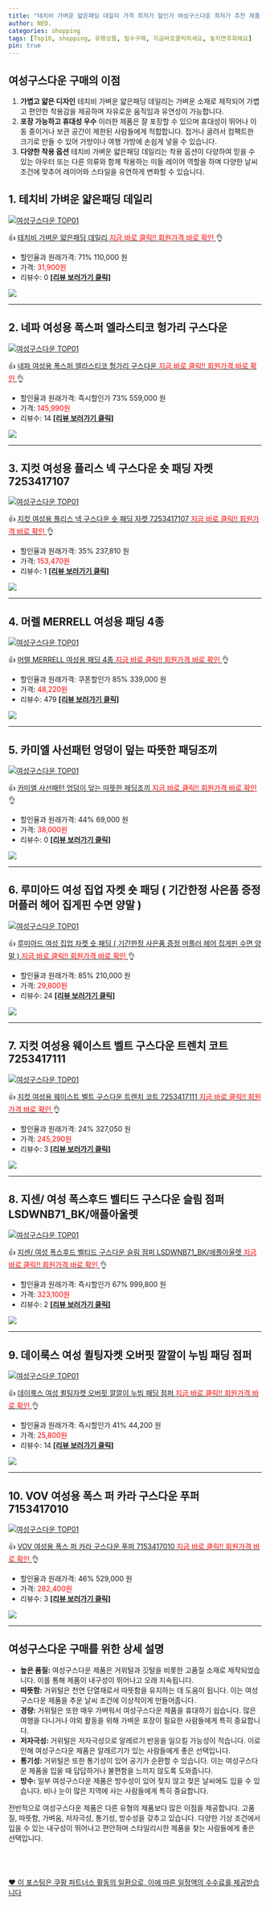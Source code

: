 ```yaml
---
title: "테치비 가벼운 얇은패딩 데일리 가격 최저가 할인가 여성구스다운 최저가 추천 제품 비교"
author: NEO.
categories: shopping
tags: [Top10, shopping, 유행상품, 필수구매, 지금바로클릭하세요, 놓치면후회해요]
pin: true
---
```

## 여성구스다운 구매의 이점
1. **가볍고 얇은 디자인** 테치비 가벼운 얇은패딩 데일리는 가벼운 소재로 제작되어 가볍고 편안한 착용감을 제공하며 자유로운 움직임과 유연성이 가능합니다.
2. **포장 가능하고 휴대성 우수** 이러한 제품은 잘 포장할 수 있으며 휴대성이 뛰어나 이동 중이거나 보관 공간이 제한된 사람들에게 적합합니다. 접거나 굴려서 컴팩트한 크기로 만들 수 있어 가방이나 여행 가방에 손쉽게 넣을 수 있습니다.
3. **다양한 착용 옵션** 테치비 가벼운 얇은패딩 데일리는 착용 옵션이 다양하여 믿을 수 있는 아우터 또는 다른 의류와 함께 착용하는 미들 레이어 역할을 하며 다양한 날씨 조건에 맞추어 레이어와 스타일을 유연하게 변화할 수 있습니다.

   

## 1. 테치비 가벼운 얇은패딩 데일리

[![여성구스다운 TOP01](https://thumbnail8.coupangcdn.com/thumbnails/remote/490x490ex/image/vendor_inventory/ee9c/0a0b7d876963c57b50db9023b8bfc3cb3bf916c3af65c82440bad58ce081.jpg)](https://link.coupang.com/re/AFFSDP?lptag=AF3617701&subid=GithubCoopas&pageKey=7853803498&traceid=V0-153&itemId=21414000986&vendorItemId=88470304357)


👍 [테치비 가벼운 얇은패딩 데일리 <font color=red> 지금 바로 클릭!! 회원가격 바로 확인 </font> ](https://link.coupang.com/re/AFFSDP?lptag=AF3617701&subid=GithubCoopas&pageKey=7853803498&traceid=V0-153&itemId=21414000986&vendorItemId=88470304357) 👌 


- 할인율과 원래가격: 71%  110,000   원
- 가격: <span style='color:red'>31,900원</span>
- 리뷰수: 0  [**[리뷰 보러가기 클릭]**](https://link.coupang.com/re/AFFSDP?lptag=AF3617701&subid=GithubCoopas&pageKey=7853803498&traceid=V0-153&itemId=21414000986&vendorItemId=88470304357)

[![](/discount_price.png)](https://link.coupang.com/re/AFFSDP?lptag=AF3617701&subid=GithubCoopas&pageKey=7853803498&traceid=V0-153&itemId=21414000986&vendorItemId=88470304357)

---


   

## 2. 네파 여성용 폭스퍼 엘라스티코 헝가리 구스다운

[![여성구스다운 TOP01](https://thumbnail8.coupangcdn.com/thumbnails/remote/490x490ex/image/retail/images/83584573015823-b8c3d1aa-1bd4-457e-b6d5-012fb63932dc.jpg)](https://link.coupang.com/re/AFFSDP?lptag=AF3617701&subid=GithubCoopas&pageKey=7662096188&traceid=V0-153&itemId=20416023008&vendorItemId=87844260613)


👍 [네파 여성용 폭스퍼 엘라스티코 헝가리 구스다운 <font color=red> 지금 바로 클릭!! 회원가격 바로 확인 </font> ](https://link.coupang.com/re/AFFSDP?lptag=AF3617701&subid=GithubCoopas&pageKey=7662096188&traceid=V0-153&itemId=20416023008&vendorItemId=87844260613) 👌 


- 할인율과 원래가격: 즉시할인가 73%  559,000   원
- 가격: <span style='color:red'>145,990원</span>
- 리뷰수: 14  [**[리뷰 보러가기 클릭]**](https://link.coupang.com/re/AFFSDP?lptag=AF3617701&subid=GithubCoopas&pageKey=7662096188&traceid=V0-153&itemId=20416023008&vendorItemId=87844260613)

[![](/discount_price.png)](https://link.coupang.com/re/AFFSDP?lptag=AF3617701&subid=GithubCoopas&pageKey=7662096188&traceid=V0-153&itemId=20416023008&vendorItemId=87844260613)

---


   

## 3. 지컷 여성용 플리스 넥 구스다운 숏 패딩 자켓 7253417107

[![여성구스다운 TOP01](https://thumbnail9.coupangcdn.com/thumbnails/remote/490x490ex/image/retail/images/904941900967109-b45edf78-a248-48b9-93a5-87a035a6bf90.jpg)](https://link.coupang.com/re/AFFSDP?lptag=AF3617701&subid=GithubCoopas&pageKey=7665005846&traceid=V0-153&itemId=20430862928&vendorItemId=87511972355)


👍 [지컷 여성용 플리스 넥 구스다운 숏 패딩 자켓 7253417107 <font color=red> 지금 바로 클릭!! 회원가격 바로 확인 </font> ](https://link.coupang.com/re/AFFSDP?lptag=AF3617701&subid=GithubCoopas&pageKey=7665005846&traceid=V0-153&itemId=20430862928&vendorItemId=87511972355) 👌 


- 할인율과 원래가격: 35%  237,810   원
- 가격: <span style='color:red'>153,470원</span>
- 리뷰수: 1  [**[리뷰 보러가기 클릭]**](https://link.coupang.com/re/AFFSDP?lptag=AF3617701&subid=GithubCoopas&pageKey=7665005846&traceid=V0-153&itemId=20430862928&vendorItemId=87511972355)

[![](/discount_price.png)](https://link.coupang.com/re/AFFSDP?lptag=AF3617701&subid=GithubCoopas&pageKey=7665005846&traceid=V0-153&itemId=20430862928&vendorItemId=87511972355)

---


   

## 4. 머렐 MERRELL 여성용 패딩 4종

[![여성구스다운 TOP01](https://thumbnail10.coupangcdn.com/thumbnails/remote/490x490ex/image/vendor_inventory/447e/b1f62c6fa936f624f2c54635749551a28d7e2182949a4c529a98b769beba.png)](https://link.coupang.com/re/AFFSDP?lptag=AF3617701&subid=GithubCoopas&pageKey=7589668302&traceid=V0-153&itemId=20054304870&vendorItemId=87150448997)


👍 [머렐 MERRELL 여성용 패딩 4종 <font color=red> 지금 바로 클릭!! 회원가격 바로 확인 </font> ](https://link.coupang.com/re/AFFSDP?lptag=AF3617701&subid=GithubCoopas&pageKey=7589668302&traceid=V0-153&itemId=20054304870&vendorItemId=87150448997) 👌 


- 할인율과 원래가격: 쿠폰할인가 85%  339,000   원
- 가격: <span style='color:red'>48,220원</span>
- 리뷰수: 479  [**[리뷰 보러가기 클릭]**](https://link.coupang.com/re/AFFSDP?lptag=AF3617701&subid=GithubCoopas&pageKey=7589668302&traceid=V0-153&itemId=20054304870&vendorItemId=87150448997)

[![](/discount_price.png)](https://link.coupang.com/re/AFFSDP?lptag=AF3617701&subid=GithubCoopas&pageKey=7589668302&traceid=V0-153&itemId=20054304870&vendorItemId=87150448997)

---


   

## 5. 카미엘 사선패턴 엉덩이 덮는 따뜻한 패딩조끼

[![여성구스다운 TOP01](https://thumbnail10.coupangcdn.com/thumbnails/remote/490x490ex/image/vendor_inventory/65cb/41b1bca6760c012b955daed05707fbef22a860650448ff83b5c44ba95217.jpg)](https://link.coupang.com/re/AFFSDP?lptag=AF3617701&subid=GithubCoopas&pageKey=7852008955&traceid=V0-153&itemId=21404046998&vendorItemId=88460628822)


👍 [카미엘 사선패턴 엉덩이 덮는 따뜻한 패딩조끼 <font color=red> 지금 바로 클릭!! 회원가격 바로 확인 </font> ](https://link.coupang.com/re/AFFSDP?lptag=AF3617701&subid=GithubCoopas&pageKey=7852008955&traceid=V0-153&itemId=21404046998&vendorItemId=88460628822) 👌 


- 할인율과 원래가격: 44%  69,000   원
- 가격: <span style='color:red'>38,000원</span>
- 리뷰수: 0  [**[리뷰 보러가기 클릭]**](https://link.coupang.com/re/AFFSDP?lptag=AF3617701&subid=GithubCoopas&pageKey=7852008955&traceid=V0-153&itemId=21404046998&vendorItemId=88460628822)

[![](/discount_price.png)](https://link.coupang.com/re/AFFSDP?lptag=AF3617701&subid=GithubCoopas&pageKey=7852008955&traceid=V0-153&itemId=21404046998&vendorItemId=88460628822)

---


   

## 6. 루미아드 여성 집업 자켓 숏 패딩 ( 기간한정 사은품 증정 머플러 헤어 집게핀 수면 양말 )

[![여성구스다운 TOP01](https://thumbnail9.coupangcdn.com/thumbnails/remote/490x490ex/image/vendor_inventory/8c5e/dc1e3146f2dd6a90d1c612a8a54e0598f12d81b0c09177c38d76efb02464.JPG)](https://link.coupang.com/re/AFFSDP?lptag=AF3617701&subid=GithubCoopas&pageKey=7717864449&traceid=V0-153&itemId=20705224719&vendorItemId=87704064531)


👍 [루미아드 여성 집업 자켓 숏 패딩 ( 기간한정 사은품 증정 머플러 헤어 집게핀 수면 양말 ) <font color=red> 지금 바로 클릭!! 회원가격 바로 확인 </font> ](https://link.coupang.com/re/AFFSDP?lptag=AF3617701&subid=GithubCoopas&pageKey=7717864449&traceid=V0-153&itemId=20705224719&vendorItemId=87704064531) 👌 


- 할인율과 원래가격: 85%  210,000   원
- 가격: <span style='color:red'>29,800원</span>
- 리뷰수: 24  [**[리뷰 보러가기 클릭]**](https://link.coupang.com/re/AFFSDP?lptag=AF3617701&subid=GithubCoopas&pageKey=7717864449&traceid=V0-153&itemId=20705224719&vendorItemId=87704064531)

[![](/discount_price.png)](https://link.coupang.com/re/AFFSDP?lptag=AF3617701&subid=GithubCoopas&pageKey=7717864449&traceid=V0-153&itemId=20705224719&vendorItemId=87704064531)

---


   

## 7. 지컷 여성용 웨이스트 벨트 구스다운 트렌치 코트 7253417111

[![여성구스다운 TOP01](https://thumbnail9.coupangcdn.com/thumbnails/remote/490x490ex/image/retail/images/2023/10/28/10/0/a42359f7-4c77-42a7-bcef-39d4b42709dc.jpg)](https://link.coupang.com/re/AFFSDP?lptag=AF3617701&subid=GithubCoopas&pageKey=7632538542&traceid=V0-153&itemId=20260911022&vendorItemId=87596915148)


👍 [지컷 여성용 웨이스트 벨트 구스다운 트렌치 코트 7253417111 <font color=red> 지금 바로 클릭!! 회원가격 바로 확인 </font> ](https://link.coupang.com/re/AFFSDP?lptag=AF3617701&subid=GithubCoopas&pageKey=7632538542&traceid=V0-153&itemId=20260911022&vendorItemId=87596915148) 👌 


- 할인율과 원래가격: 24%  327,050   원
- 가격: <span style='color:red'>245,290원</span>
- 리뷰수: 3  [**[리뷰 보러가기 클릭]**](https://link.coupang.com/re/AFFSDP?lptag=AF3617701&subid=GithubCoopas&pageKey=7632538542&traceid=V0-153&itemId=20260911022&vendorItemId=87596915148)

[![](/discount_price.png)](https://link.coupang.com/re/AFFSDP?lptag=AF3617701&subid=GithubCoopas&pageKey=7632538542&traceid=V0-153&itemId=20260911022&vendorItemId=87596915148)

---


   

## 8. 지센/ 여성 폭스후드 벨티드 구스다운 슬림 점퍼 LSDWNB71_BK/애플아울렛

[![여성구스다운 TOP01](https://thumbnail10.coupangcdn.com/thumbnails/remote/490x490ex/image/vendor_inventory/be60/c01126165de5cad7a5d5d7983f0495c21f3760977f0ccfd01f475575ee2c.png)](https://link.coupang.com/re/AFFSDP?lptag=AF3617701&subid=GithubCoopas&pageKey=7770320655&traceid=V0-153&itemId=20975730217&vendorItemId=88040608861)


👍 [지센/ 여성 폭스후드 벨티드 구스다운 슬림 점퍼 LSDWNB71_BK/애플아울렛 <font color=red> 지금 바로 클릭!! 회원가격 바로 확인 </font> ](https://link.coupang.com/re/AFFSDP?lptag=AF3617701&subid=GithubCoopas&pageKey=7770320655&traceid=V0-153&itemId=20975730217&vendorItemId=88040608861) 👌 


- 할인율과 원래가격: 즉시할인가 67%  999,800   원
- 가격: <span style='color:red'>323,100원</span>
- 리뷰수: 2  [**[리뷰 보러가기 클릭]**](https://link.coupang.com/re/AFFSDP?lptag=AF3617701&subid=GithubCoopas&pageKey=7770320655&traceid=V0-153&itemId=20975730217&vendorItemId=88040608861)

[![](/discount_price.png)](https://link.coupang.com/re/AFFSDP?lptag=AF3617701&subid=GithubCoopas&pageKey=7770320655&traceid=V0-153&itemId=20975730217&vendorItemId=88040608861)

---


   

## 9. 데이룩스 여성 퀼팅자켓 오버핏 깔깔이 누빔 패딩 점퍼

[![여성구스다운 TOP01](https://thumbnail10.coupangcdn.com/thumbnails/remote/490x490ex/image/vendor_inventory/ec3b/d7e1ea559e4f2f1642869ad3eb763e8657e7da76630188098895e31eb2f0.png)](https://link.coupang.com/re/AFFSDP?lptag=AF3617701&subid=GithubCoopas&pageKey=7623759389&traceid=V0-153&itemId=20218289019&vendorItemId=87307938769)


👍 [데이룩스 여성 퀼팅자켓 오버핏 깔깔이 누빔 패딩 점퍼 <font color=red> 지금 바로 클릭!! 회원가격 바로 확인 </font> ](https://link.coupang.com/re/AFFSDP?lptag=AF3617701&subid=GithubCoopas&pageKey=7623759389&traceid=V0-153&itemId=20218289019&vendorItemId=87307938769) 👌 


- 할인율과 원래가격: 즉시할인가 41%  44,200   원
- 가격: <span style='color:red'>25,800원</span>
- 리뷰수: 14  [**[리뷰 보러가기 클릭]**](https://link.coupang.com/re/AFFSDP?lptag=AF3617701&subid=GithubCoopas&pageKey=7623759389&traceid=V0-153&itemId=20218289019&vendorItemId=87307938769)

[![](/discount_price.png)](https://link.coupang.com/re/AFFSDP?lptag=AF3617701&subid=GithubCoopas&pageKey=7623759389&traceid=V0-153&itemId=20218289019&vendorItemId=87307938769)

---


   

## 10. VOV 여성용 폭스 퍼 카라 구스다운 푸퍼 7153417010

[![여성구스다운 TOP01](https://thumbnail9.coupangcdn.com/thumbnails/remote/490x490ex/image/retail/images/2023/10/30/12/1/aafb9103-1bbe-4ad4-bb69-cbb463181b7c.jpg)](https://link.coupang.com/re/AFFSDP?lptag=AF3617701&subid=GithubCoopas&pageKey=7664949391&traceid=V0-153&itemId=20534802891&vendorItemId=87611642399)


👍 [VOV 여성용 폭스 퍼 카라 구스다운 푸퍼 7153417010 <font color=red> 지금 바로 클릭!! 회원가격 바로 확인 </font> ](https://link.coupang.com/re/AFFSDP?lptag=AF3617701&subid=GithubCoopas&pageKey=7664949391&traceid=V0-153&itemId=20534802891&vendorItemId=87611642399) 👌 


- 할인율과 원래가격: 46%  529,000   원
- 가격: <span style='color:red'>282,400원</span>
- 리뷰수: 3  [**[리뷰 보러가기 클릭]**](https://link.coupang.com/re/AFFSDP?lptag=AF3617701&subid=GithubCoopas&pageKey=7664949391&traceid=V0-153&itemId=20534802891&vendorItemId=87611642399)

[![](/discount_price.png)](https://link.coupang.com/re/AFFSDP?lptag=AF3617701&subid=GithubCoopas&pageKey=7664949391&traceid=V0-153&itemId=20534802891&vendorItemId=87611642399)

---
## 여성구스다운 구매를 위한 상세 설명
* **높은 품질:** 여성구스다운 제품은 거위털과 깃털을 비롯한 고품질 소재로 제작되었습니다. 이를 통해 제품이 내구성이 뛰어나고 오래 지속됩니다.
* **따뜻함:** 거위털은 천연 단열재로서 따뜻함을 유지하는 데 도움이 됩니다. 이는 여성구스다운 제품을 추운 날씨 조건에 이상적이게 만들어줍니다.
* **경량:** 거위털은 또한 매우 가벼워서 여성구스다운 제품을 휴대하기 쉽습니다. 많은 여행을 다니거나 야외 활동을 위해 가벼운 포장이 필요한 사람들에게 특히 중요합니다.
* **저자극성:** 거위털은 저자극성으로 알레르기 반응을 일으킬 가능성이 적습니다. 이로 인해 여성구스다운 제품은 알레르기가 있는 사람들에게 좋은 선택입니다.
* **통기성:** 거위털은 또한 통기성이 있어 공기가 순환할 수 있습니다. 이는 여성구스다운 제품을 입을 때 답답하거나 불편함을 느끼지 않도록 도와줍니다.
* **방수:** 일부 여성구스다운 제품은 방수성이 있어 젖지 않고 젖은 날씨에도 입을 수 있습니다. 비나 눈이 많은 지역에 사는 사람들에게 특히 중요합니다.

전반적으로 여성구스다운 제품은 다른 유형의 제품보다 많은 이점을 제공합니다. 고품질, 따뜻함, 가벼움, 저자극성, 통기성, 방수성을 갖추고 있습니다. 다양한 기상 조건에서 입을 수 있는 내구성이 뛰어나고 편안하며 스타일리시한 제품을 찾는 사람들에게 좋은 선택입니다.<br><br><br><br><br> [ ❤  이 포스팅은 쿠팡 파트너스 활동의 일환으로, 이에 따른 일정액의 수수료를 제공받습니다](https://link.coupang.com/a/bcEFyh)